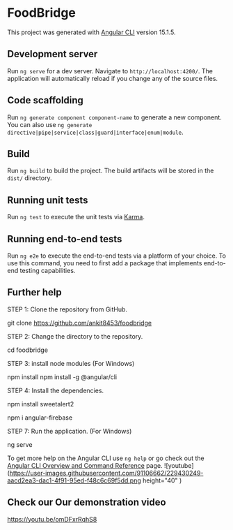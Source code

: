 # FoodBridge

This project was generated with [Angular CLI](https://github.com/angular/angular-cli) version 15.1.5.

## Development server

Run `ng serve` for a dev server. Navigate to `http://localhost:4200/`. The application will automatically reload if you change any of the source files.

## Code scaffolding

Run `ng generate component component-name` to generate a new component. You can also use `ng generate directive|pipe|service|class|guard|interface|enum|module`.

## Build

Run `ng build` to build the project. The build artifacts will be stored in the `dist/` directory.

## Running unit tests

Run `ng test` to execute the unit tests via [Karma](https://karma-runner.github.io).

## Running end-to-end tests

Run `ng e2e` to execute the end-to-end tests via a platform of your choice. To use this command, you need to first add a package that implements end-to-end testing capabilities.

## Further help
STEP 1: Clone the repository from GitHub.

git clone https://github.com/ankit8453/foodbridge

STEP 2: Change the directory to the repository.

cd foodbridge

STEP 3: install node modules (For Windows)

npm install
npm install -g @angular/cli

STEP 4: Install the dependencies.

npm install sweetalert2

npm i angular-firebase


STEP 7: Run the application. (For Windows)

ng serve

To get more help on the Angular CLI use `ng help` or go check out the [Angular CLI Overview and Command Reference](https://angular.io/cli) page.
![youtube](https://user-images.githubusercontent.com/91106662/229430249-aacd2ea3-dac1-4f91-95ed-f48c6c69f5dd.png height="40" )

## Check our Our demonstration   video

https://youtu.be/omDFxrRqhS8


